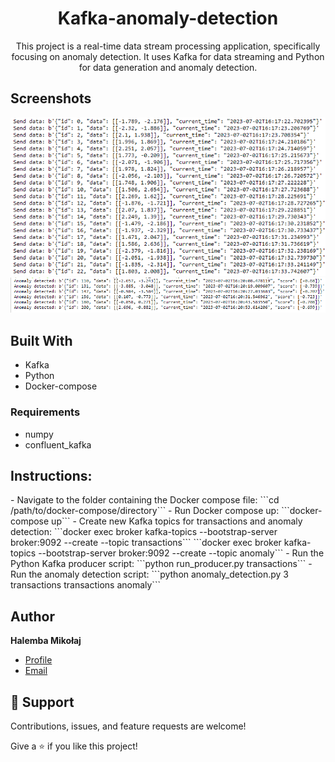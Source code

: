 <h1 align="center">Kafka-anomaly-detection</h1>
<p align="center">This project is a real-time data stream processing application, specifically focusing on anomaly detection. It uses Kafka for data streaming and Python for data generation and anomaly detection.</p>

## Screenshots
![kafka-anomaly](https://github.com/mikolaj-halemba/Kafka-anomaly-detection/blob/main/images/image_1.png)
![kafka-anomaly](https://github.com/mikolaj-halemba/Kafka-anomaly-detection/blob/main/images/image_2.png)

## Built With
- Kafka
- Python
- Docker-compose

### Requirements
- numpy
- confluent_kafka

<h2> Instructions: </h2>
- Navigate to the folder containing the Docker compose file: ```cd /path/to/docker-compose/directory```
- Run Docker compose up: ```docker-compose up```
- Create new Kafka topics for transactions and anomaly detection:
  ```docker exec broker kafka-topics --bootstrap-server broker:9092 --create --topic transactions```
  ```docker exec broker kafka-topics --bootstrap-server broker:9092 --create --topic anomaly```
- Run the Python Kafka producer script: ```python run_producer.py transactions```
- Run the anomaly detection script: ```python anomaly_detection.py 3 transactions transactions anomaly```

	
	
## Author

**Halemba Mikołaj**


- [Profile](https://github.com/mikolaj-halemba "Halemba Mikołaj")
- [Email](mailto:mikolaj.halemba96@gmail.com?subject=Hi "Hi!")


## 🤝 Support

Contributions, issues, and feature requests are welcome!

Give a ⭐️ if you like this project!	
